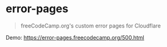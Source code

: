 # error-pages

> freeCodeCamp.org's custom error pages for Cloudflare

Demo: <https://error-pages.freecodecamp.org/500.html>
